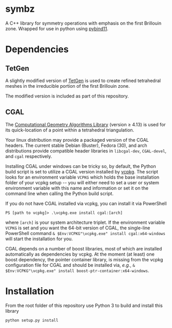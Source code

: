 # symbz
A C++ library for symmetry operations with emphasis on the first Brillouin zone.
Wrapped for use in python using [pybind11](https://github.com/pybind/pybind11).

# Dependencies
## TetGen
A slightly modified version of [TetGen](http://tetgen.org) is used to create
refined tetrahedral meshes in the irreducible portion of the first Brillouin
zone.

The modified version is included as part of this repository.

## CGAL
The [Computational Geometry Algorithms Library](https://www.cgal.org/)
(version ≥ 4.13) is used for its quick-location of a point within a tetrahedral
triangulation.

Your linux distribution may provide a packaged version of the CGAL headers.
The current stable Debian (Buster), Fedora (30), and arch distributions provide
compatible header libraries in `libcgal-dev`, `CGAL-devel`, and `cgal` respectively.



Installing CGAL under windows can be tricky so, by
default, the Python build script is set to utilize a CGAL version installed by
[vcpkg](https://github.com/microsoft/vcpkg).
The script looks for an environment variable `VCPKG` which holds the base
installation folder of your vcpkg setup -- you will either need to set a
user or system environment variable with this name and information or set it
on the command line when calling the Python build script.

If you do not have CGAL installed via vcpkg, you can install it via PowerShell

`PS [path to vcpkg]> .\vcpkg.exe install cgal:[arch]`

where `[arch]` is your system architecture triplet.
If the environment variable `VCPKG` is set and you want the 64-bit version of
CGAL, the single-line PowerShell command
`& $Env:VCPKG"\vcpkg.exe" install cgal:x64-windows`
will start the installation for you.

CGAL depends on a number of boost libraries, most of which are installed
automatically as dependencies by vcpkg. At the moment (at least) one boost
dependency, the pointer container library, is missing from the vcpkg
configuration file for CGAL and should be installed via, *e.g.*,
`& $Env:VCPKG"\vcpkg.exe" install boost-ptr-container:x64-windows`.

# Installation
From the root folder of this repository use Python 3 to build and install this
library

`python setup.py install`
